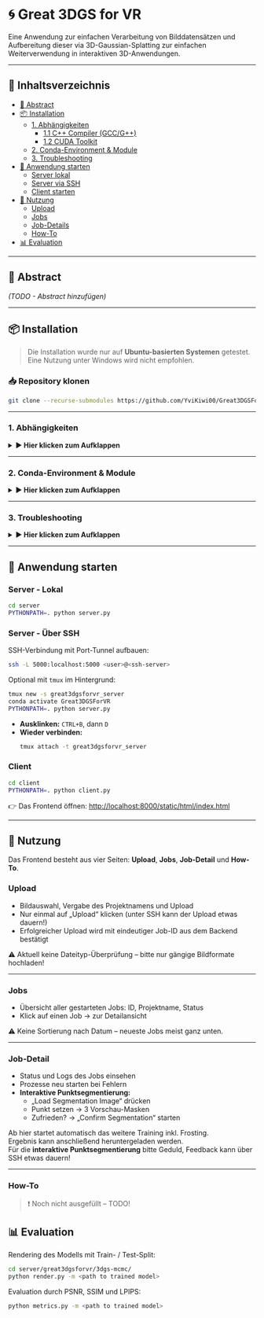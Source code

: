 # 🌀 Great 3DGS for VR

Eine Anwendung zur einfachen Verarbeitung von Bilddatensätzen und Aufbereitung dieser via 3D-Gaussian-Splatting zur einfachen Weiterverwendung in interaktiven 3D-Anwendungen.

---

## 📌 Inhaltsverzeichnis
- [📝 Abstract](#-abstract)
- [📦 Installation](#-installation)
  - [1. Abhängigkeiten](#1-abhängigkeiten)
    - [1.1 C++ Compiler (GCC/G++)](#11-c-compiler-gccg)
    - [1.2 CUDA Toolkit](#12-cuda-toolkit)
  - [2. Conda-Environment & Module](#2-conda-environment--module)
  - [3. Troubleshooting](#3-troubleshooting)
- [🚀 Anwendung starten](#-anwendung-starten)
  - [Server lokal](#server---lokal)
  - [Server via SSH](#server---über-ssh)
  - [Client starten](#client)
- [🧪 Nutzung](#-nutzung)
  - [Upload](#upload)
  - [Jobs](#jobs)
  - [Job-Details](#job-detail)
  - [How-To](#how-to)
- [📊 Evaluation](#-evaluation)

---

## 📝 Abstract

*(TODO - Abstract hinzufügen)*

---

## 📦 Installation

> Die Installation wurde nur auf **Ubuntu-basierten Systemen** getestet. Eine Nutzung unter Windows wird nicht empfohlen.

### 📥 Repository klonen
```bash
git clone --recurse-submodules https://github.com/YviKiwi00/Great3DGSForVRRepo.git
```

---

### 1. Abhängigkeiten  
<details>
<summary><strong>▶️ Hier klicken zum Aufklappen</strong></summary>

#### Vorab benötigt:
- Conda
- Colmap
- ImageMagick 7 *(optional)*
- C++ Compiler für PyTorch
- CUDA Toolkit 11.8

Dabei müssen C++ Compiler und CUDA **kompatibel** zueinander sein. Das Projekt wurde mit CUDA Toolkit v11.8 und GCC / G++ v11 getestet. 

---

#### 1.1 C++ Compiler (GCC/G++)
Empfohlen: GCC/G++ 11
```bash
sudo apt install build-essential
sudo apt -y install gcc-[Version] g++-[Version]
```

#### Version verwalten (eine höhere Priorität wird automatisch genutzt)
```bash
sudo update-alternatives --install /usr/bin/gcc gcc /usr/bin/gcc-[Version] [Priorität]
sudo update-alternatives --install /usr/bin/g++ g++ /usr/bin/g++-[Version] [Priorität]
sudo update-alternatives --config gcc
sudo update-alternatives --config g++
```

#### Version prüfen
```bash
gcc --version
g++ --version
```

---

#### 1.2 CUDA Toolkit

#### Version prüfen
```bash
nvidia-smi                    # Unterstützte Version
nvcc --version                # Aktive Version
ls /usr/local/ | grep cuda    # Alle auf dem Rechner installierten CUDA-Versionen
```

#### Installation
1. CUDA 11.8 als `.run`-Datei downloaden: [CUDA Toolkit Archive](https://developer.nvidia.com/cuda-toolkit-archive)
2. Ausführbar machen:
   ```bash
   chmod +x <name of runfile .run>
   ```
3. Nur Toolkit installieren (ohne Treiberinstallation):
   ```bash
   sudo ./<name of runfile .run> --silent --toolkit
   ```

4. PATH konfigurieren:
   ```bash
   gedit ~/.bashrc
   
   # Folgendes einfügen:
   export PATH="/usr/local/cuda-11.8/bin:$PATH"
   export LD_LIBRARY_PATH="/usr/local/cuda-11.8/lib64:$LD_LIBRARY_PATH"
   
   # Datei speichern und im Terminal neu laden
   source ~/.bashrc 
   ```

</details>

---

### 2. Conda-Environment & Module  
<details>
<summary><strong>▶️ Hier klicken zum Aufklappen</strong></summary>

Alles wird über ein Skript erledigt – vorausgesetzt, CUDA v11.8 und GCC/G++ v11 sind korrekt installiert.

```bash
python install.py
conda activate Great3DGSForVR
```

Optionale Parameter:

| Parameter             |                                                                                                            Beschreibung |
|:----------------------|------------------------------------------------------------------------------------------------------------------------:|
| `--no_rasterizer`     | Überspringt Installation des [Gaussian Splatting Rasterizers](https://github.com/YviKiwi00/diff-gaussian-rasterization) |
| `--no_simple_knn`     |                                                                      Überspringt Installation von simple-knn Submodule. |
| `--no_sam`            |      Überspringt Installation von [SAM](https://github.com/facebookresearch/segment-anything) (Segment Anything Model). |
| `--no_grounding_dino` |                           Überspringt Installation von [GroundingDINO](https://github.com/IDEA-Research/GroundingDINO). |
| `--no_nvdiffrast`     |                                        Überspringt Installation von [Nvdiffrast](https://nvlabs.github.io/nvdiffrast/). |

Diese Parameter sind ausschließlich sinnvoll, wenn nur einzelne Module neuinstalliert werden sollen.

</details>

---

### 3. Troubleshooting  
<details>
<summary><strong>▶️ Hier klicken zum Aufklappen</strong></summary>

#### Fehlende Pakete
```bash
conda env update --file environment.yml --prune
```
Wenn nötig:
```bash
pip install <fehlendes-package>
```

#### Fehlende Submodules
```bash
git pull --recurse-submodules
```

</details>

---

## 🚀 Anwendung starten

### Server - Lokal
```bash
cd server
PYTHONPATH=. python server.py
```

### Server - Über SSH
SSH-Verbindung mit Port-Tunnel aufbauen:
```bash
ssh -L 5000:localhost:5000 <user>@<ssh-server>
```

Optional mit `tmux` im Hintergrund:
```bash
tmux new -s great3dgsforvr_server
conda activate Great3DGSForVR
PYTHONPATH=. python server.py
```
- **Ausklinken:** `CTRL+B`, dann `D`
- **Wieder verbinden:**  
  ```bash
  tmux attach -t great3dgsforvr_server
  ```

### Client
```bash
cd client
PYTHONPATH=. python client.py
```

👉 Das Frontend öffnen: [http://localhost:8000/static/html/index.html](http://localhost:8000/static/html/index.html)

---

## 🧪 Nutzung

Das Frontend besteht aus vier Seiten: **Upload**, **Jobs**, **Job-Detail** und **How-To**.

### Upload
- Bildauswahl, Vergabe des Projektnamens und Upload
- Nur einmal auf „Upload“ klicken (unter SSH kann der Upload etwas dauern!)
- Erfolgreicher Upload wird mit eindeutiger Job-ID aus dem Backend bestätigt

⚠️ Aktuell keine Dateityp-Überprüfung – bitte nur gängige Bildformate hochladen!

---

### Jobs
- Übersicht aller gestarteten Jobs: ID, Projektname, Status
- Klick auf einen Job → zur Detailansicht

⚠️ Keine Sortierung nach Datum – neueste Jobs meist ganz unten.

---

### Job-Detail
- Status und Logs des Jobs einsehen
- Prozesse neu starten bei Fehlern
- **Interaktive Punktsegmentierung:**
  - „Load Segmentation Image“ drücken
  - Punkt setzen → 3 Vorschau-Masken
  - Zufrieden? → „Confirm Segmentation“ starten

Ab hier startet automatisch das weitere Training inkl. Frosting.  
Ergebnis kann anschließend heruntergeladen werden.  
Für die **interaktive Punktsegmentierung** bitte Geduld, Feedback kann über SSH etwas dauern!

---

### How-To

> ❗️ Noch nicht ausgefüllt – TODO!

## 📊 Evaluation

Rendering des Modells mit Train- / Test-Split:
```bash
cd server/great3dgsforvr/3dgs-mcmc/
python render.py -m <path to trained model>
```

Evaluation durch PSNR, SSIM und LPIPS:
```bash
python metrics.py -m <path to trained model>
```